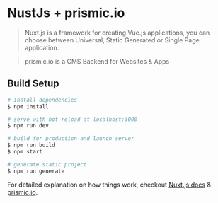 # NustJs + prismic.io

> Nuxt.js is a framework for creating Vue.js applications, you can choose between Universal, Static Generated or Single Page application.

> prismic.io is a CMS Backend for Websites & Apps

## Build Setup

```bash
# install dependencies
$ npm install

# serve with hot reload at localhost:3000
$ npm run dev

# build for production and launch server
$ npm run build
$ npm start

# generate static project
$ npm run generate
```

For detailed explanation on how things work, checkout [Nuxt.js docs](https://nuxtjs.org) & [prismic.io](https://prismic.io).
